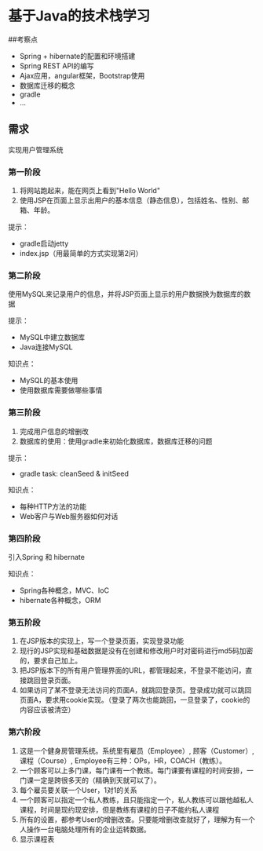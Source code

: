 基于Java的技术栈学习
==============

##考察点
* Spring + hibernate的配置和环境搭建
* Spring REST API的编写
* Ajax应用，angular框架，Bootstrap使用
* 数据库迁移的概念
* gradle
* ...


## 需求

实现用户管理系统

### 第一阶段

1. 将网站跑起来，能在网页上看到"Hello World"
2. 使用JSP在页面上显示出用户的基本信息（静态信息），包括姓名、性别、邮箱、年龄。

提示：
- gradle启动jetty
- index.jsp（用最简单的方式实现第2问）

### 第二阶段

使用MySQL来记录用户的信息，并将JSP页面上显示的用户数据换为数据库的数据

提示：
- MySQL中建立数据库
- Java连接MySQL

知识点：
- MySQL的基本使用
- 使用数据库需要做哪些事情


### 第三阶段

1. 完成用户信息的增删改
2. 数据库的使用：使用gradle来初始化数据库，数据库迁移的问题

提示：
- gradle task: cleanSeed & initSeed

知识点：
- 每种HTTP方法的功能
- Web客户与Web服务器如何对话


### 第四阶段

引入Spring 和 hibernate

知识点：
- Spring各种概念，MVC、IoC
- hibernate各种概念，ORM

### 第五阶段

1. 在JSP版本的实现上，写一个登录页面，实现登录功能
2. 现行的JSP实现和基础数据是没有在创建和修改用户时对密码进行md5码加密的，要求自己加上。
3. 把JSP版本下的所有用户管理界面的URL，都管理起来，不登录不能访问，直接跳回登录页面。
4. 如果访问了某不登录无法访问的页面A，就跳回登录页。登录成功就可以跳回页面A，要求用cookie实现。（登录了两次也能跳回，一旦登录了，cookie的内容应该被清空）


### 第六阶段

1. 这是一个健身房管理系统。系统里有雇员（Employee）, 顾客（Customer）, 课程（Course）, Employee有三种：OPs，HR，COACH（教练）。
2. 一个顾客可以上多门课，每门课有一个教练。每门课要有课程的时间安排，一门课一定是跨很多天的（精确到天就可以了）。
3. 每个雇员要关联一个User，1对1的关系
4. 一个顾客可以指定一个私人教练，且只能指定一个，私人教练可以跟他越私人课程，时间是现约现安排，但是教练有课程的日子不能约私人课程
5. 所有的设置，都参考User的增删改查。只要能增删改查就好了，理解为有一个人操作一台电脑处理所有的企业运转数据。
6. 显示课程表


